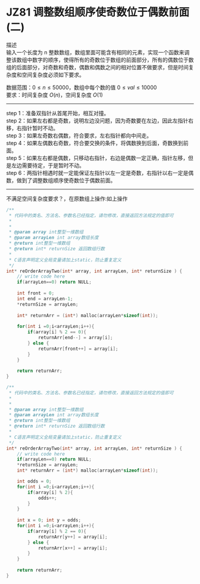 # JZ81 调整数组顺序使奇数位于偶数前面(二)

描述  
输入一个长度为 n 整数数组，数组里面可能含有相同的元素，实现一个函数来调整该数组中数字的顺序，使得所有的奇数位于数组的前面部分，所有的偶数位于数组的后面部分，对奇数和奇数，偶数和偶数之间的相对位置不做要求，但是时间复杂度和空间复杂度必须如下要求。  

数据范围：$0 \le n \le 50000$，数组中每个数的值 $0 \le val \le 10000$  
要求：时间复杂度 $O(n)$，空间复杂度 $O(1)$  

---
step 1：准备双指针从首尾开始，相互对撞。  
step 2：如果左右都是奇数，说明左边没问题，因为奇数要在左边，因此左指针右移，右指针暂时不动。  
step 3：如果左奇数右偶数，符合要求，左右指针都向中间走。  
step 4：如果左偶数右奇数，符合要交换的条件，将偶数换到后面，奇数换到前面。  
step 5：如果左右都是偶数，只移动右指针，右边是偶数一定正确，指针左移，但是左边需要待定，于是暂时不动。  
step 6：两指针相遇时就一定能保证左指针以左一定是奇数，右指针以右一定是偶数，做到了调整数组顺序使奇数位于偶数前面。  

---
不满足空间复杂度要求？，在原数组上操作:如上操作
```c
/**
 * 代码中的类名、方法名、参数名已经指定，请勿修改，直接返回方法规定的值即可
 *
 * 
 * @param array int整型一维数组 
 * @param arrayLen int array数组长度
 * @return int整型一维数组
 * @return int* returnSize 返回数组行数
 *
 * C语言声明定义全局变量请加上static，防止重复定义
 */
int* reOrderArrayTwo(int* array, int arrayLen, int* returnSize ) {
    // write code here
    if(arrayLen==0) return NULL; 
    
    int front = 0;
    int end = arrayLen-1;
    *returnSize = arrayLen; 
    
    int* returnArr = (int*) malloc(arrayLen*sizeof(int));
    
    for(int i =0;i<arrayLen;i++){
        if(array[i] % 2 == 0){
            returnArr[end--] = array[i];
        } else {
            returnArr[front++] = array[i];
        }
    }
    
    return returnArr;
}
```

```c
/**
 * 代码中的类名、方法名、参数名已经指定，请勿修改，直接返回方法规定的值即可
 *
 * 
 * @param array int整型一维数组 
 * @param arrayLen int array数组长度
 * @return int整型一维数组
 * @return int* returnSize 返回数组行数
 *
 * C语言声明定义全局变量请加上static，防止重复定义
 */
int* reOrderArrayTwo(int* array, int arrayLen, int* returnSize ) {
    // write code here
    if(arrayLen==0) return NULL; 
    *returnSize = arrayLen;
    int* returnArr = (int*) malloc(arrayLen*sizeof(int));

    int odds = 0;
    for(int i =0;i<arrayLen;i++){
        if(array[i] % 2){
            odds++;
        }
    }
    
    int x = 0; int y = odds; 
    for(int i =0;i<arrayLen;i++){
        if(array[i] % 2 == 0){
            returnArr[y++] = array[i];
        } else {
            returnArr[x++] = array[i];
        }
    }
    
    return returnArr;
}
```

